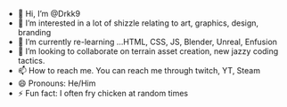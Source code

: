 - 👋 Hi, I’m @Drkk9
- 👀 I’m interested in a lot of shizzle relating to art, graphics, design, branding
- 🌱 I’m currently re-learning ...HTML, CSS, JS, Blender, Unreal, Enfusion
- 💞️ I’m looking to collaborate on terrain asset creation, new jazzy coding tactics. 
- 📫 How to reach me. You can reach me through twitch, YT, Steam
- 😄 Pronouns: He/Him
- ⚡ Fun fact: I often fry chicken at random times

<!---
Drkk9/Drkk9 is a ✨ special ✨ repository because its `README.md` (this file) appears on your GitHub profile.
You can click the Preview link to take a look at your changes.
--->
